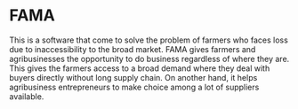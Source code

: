 # FAMA
This is a software that come to solve the problem of farmers who faces loss due to inaccessibility to the broad market. FAMA gives farmers and agribusinesses the opportunity to do business regardless of where they are.  This gives the farmers access to a broad demand where they  deal with buyers directly without long supply chain. On another hand, it helps agribusiness entrepreneurs to make choice among a lot of suppliers available.
